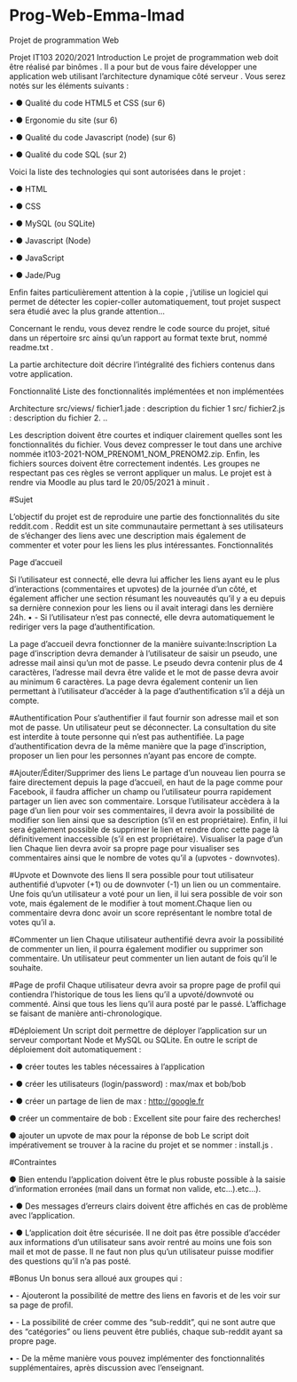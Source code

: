 # Prog-Web-Emma-Imad
Projet de programmation Web 

Projet IT103 2020/2021 Introduction Le projet de programmation web doit être réalisé par binômes . Il a pour but de vous faire développer une application web utilisant l’architecture dynamique côté serveur . Vous serez notés sur les éléments suivants :

• ● Qualité du code HTML5 et CSS (sur 6)

• ● Ergonomie du site (sur 6)

• ● Qualité du code Javascript (node) (sur 6)

• ● Qualité du code SQL (sur 2)

Voici la liste des technologies qui sont autorisées dans le projet :

• ● HTML

• ● CSS

• ● MySQL (ou SQLite)

• ● Javascript (Node)

• ● JavaScript

• ● Jade/Pug

Enfin faites particulièrement attention à la copie , j’utilise un logiciel qui permet de détecter les copier-coller automatiquement, tout projet suspect sera étudié avec la plus grande attention...

Concernant le rendu, vous devez rendre le code source du projet, situé dans un répertoire src ainsi qu’un rapport au format texte brut, nommé readme.txt .

La partie architecture doit décrire l’intégralité des fichiers contenus dans votre application.

Fonctionnalité
Liste des fonctionnalités implémentées et non implémentées

Architecture
src/views/ fichier1.jade : description du fichier 1 src/ fichier2.js : description du fichier 2. ..

Les description doivent être courtes et indiquer clairement quelles sont les fonctionnalités du fichier. Vous devez compresser le tout dans une archive nommée it103-2021-NOM_PRENOM1_NOM_PRENOM2.zip. Enfin, les fichiers sources doivent être correctement indentés. Les groupes ne respectant pas ces règles se verront appliquer un malus. Le projet est à rendre via Moodle au plus tard le 20/05/2021 à minuit .

#Sujet

L’objectif du projet est de reproduire une partie des fonctionnalités du site reddit.com . Reddit est un site communautaire permettant à ses utilisateurs de s’échanger des liens avec une description mais également de commenter et voter pour les liens les plus intéressantes. Fonctionnalités

Page d’accueil

Si l’utilisateur est connecté, elle devra lui afficher les liens ayant eu le plus d’interactions (commentaires et upvotes) de la journée d’un côté, et également afficher une section résumant les nouveautés qu’il y a eu depuis sa dernière connexion pour les liens ou il avait interagi dans les dernière 24h.
• - Si l’utilisateur n’est pas connecté, elle devra automatiquement le rediriger vers la page d’authentification.

La page d’accueil devra fonctionner de la manière suivante:Inscription La page d’inscription devra demander à l’utilisateur de saisir un pseudo, une adresse mail ainsi qu’un mot de passe. Le pseudo devra contenir plus de 4 caractères, l’adresse mail devra être valide et le mot de passe devra avoir au minimum 6 caractères. La page devra également contenir un lien permettant à l’utilisateur d’accéder à la page d’authentification s’il a déjà un compte.

#Authentification Pour s’authentifier il faut fournir son adresse mail et son mot de passe. Un utilisateur peut se déconnecter. La consultation du site est interdite à toute personne qui n’est pas authentifiée. La page d’authentification devra de la même manière que la page d’inscription, proposer un lien pour les personnes n’ayant pas encore de compte.

#Ajouter/Éditer/Supprimer des liens Le partage d’un nouveau lien pourra se faire directement depuis la page d’accueil, en haut de la page comme pour Facebook, il faudra afficher un champ ou l’utilisateur pourra rapidement partager un lien avec son commentaire. Lorsque l’utilisateur accèdera à la page d’un lien pour voir ses commentaires, il devra avoir la possibilité de modifier son lien ainsi que sa description (s’il en est propriétaire). Enfin, il lui sera également possible de supprimer le lien et rendre donc cette page là définitivement inaccessible (s’il en est propriétaire). Visualiser la page d’un lien Chaque lien devra avoir sa propre page pour visualiser ses commentaires ainsi que le nombre de votes qu’il a (upvotes - downvotes).

#Upvote et Downvote des liens Il sera possible pour tout utilisateur authentifié d’upvoter (+1) ou de downvoter (-1) un lien ou un commentaire. Une fois qu’un utilisateur a voté pour un lien, il lui sera possible de voir son vote, mais également de le modifier à tout moment.Chaque lien ou commentaire devra donc avoir un score représentant le nombre total de votes qu’il a.

#Commenter un lien Chaque utilisateur authentifié devra avoir la possibilité de commenter un lien, il pourra également modifier ou supprimer son commentaire. Un utilisateur peut commenter un lien autant de fois qu’il le souhaite.

#Page de profil Chaque utilisateur devra avoir sa propre page de profil qui contiendra l’historique de tous les liens qu’il a upvoté/downvoté ou commenté. Ainsi que tous les liens qu’il aura posté par le passé. L’affichage se faisant de manière anti-chronologique.

#Déploiement Un script doit permettre de déployer l’application sur un serveur comportant Node et MySQL ou SQLite. En outre le script de déploiement doit automatiquement :

• ● créer toutes les tables nécessaires à l’application

• ● créer les utilisateurs (login/password) : max/max et bob/bob

• ● créer un partage de lien de max : http://google.fr

● créer un commentaire de bob : Excellent site pour faire des recherches!

● ajouter un upvote de max pour la réponse de bob Le script doit impérativement se trouver à la racine du projet et se nommer : install.js .

#Contraintes

● Bien entendu l’application doivent être le plus robuste possible à la saisie d’information erronées (mail dans un format non valide, etc...).etc...).

• ● Des messages d’erreurs clairs doivent être affichés en cas de problème avec l’application.

• ● L’application doit être sécurisée. Il ne doit pas être possible d’accéder aux informations d’un utilisateur sans avoir rentré au moins une fois son mail et mot de passe. Il ne faut non plus qu’un utilisateur puisse modifier des questions qu’il n’a pas posté.

#Bonus Un bonus sera alloué aux groupes qui :

• - Ajouteront la possibilité de mettre des liens en favoris et de les voir sur sa page de profil.

• - La possibilité de créer comme des “sub-reddit”, qui ne sont autre que des “catégories” ou liens peuvent être publiés, chaque sub-reddit ayant sa propre page.

• - De la même manière vous pouvez implémenter des fonctionnalités supplémentaires, après discussion avec l’enseignant.
